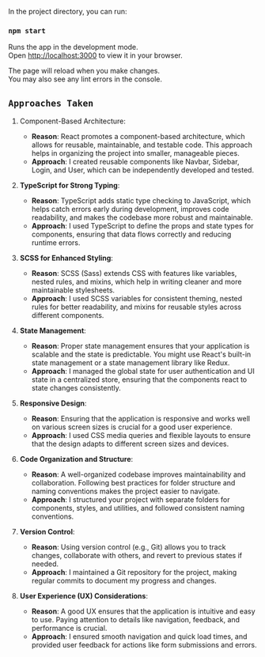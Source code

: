 In the project directory, you can run:

### `npm start`

Runs the app in the development mode.\
Open [http://localhost:3000](http://localhost:3000) to view it in your browser.

The page will reload when you make changes.\
You may also see any lint errors in the console.

## `Approaches Taken`

1. Component-Based Architecture:

   - **Reason**: React promotes a component-based architecture, which allows for reusable, maintainable, and testable code. This approach helps in organizing the project into smaller, manageable pieces.
   - **Approach**: I created reusable components like Navbar, Sidebar, Login, and User, which can be independently developed and tested.

2. **TypeScript for Strong Typing**:

   - **Reason**: TypeScript adds static type checking to JavaScript, which helps catch errors early during development, improves code readability, and makes the codebase more robust and maintainable.
   - **Approach**: I used TypeScript to define the props and state types for components, ensuring that data flows correctly and reducing runtime errors.

3. **SCSS for Enhanced Styling**:

   - **Reason**: SCSS (Sass) extends CSS with features like variables, nested rules, and mixins, which help in writing cleaner and more maintainable stylesheets.
   - **Approach**: I used SCSS variables for consistent theming, nested rules for better readability, and mixins for reusable styles across different components.

4. **State Management**:

   - **Reason**: Proper state management ensures that your application is scalable and the state is predictable. You might use React's built-in state management or a state management library like Redux.
   - **Approach**: I managed the global state for user authentication and UI state in a centralized store, ensuring that the components react to state changes consistently.

5. **Responsive Design**:

   - **Reason**: Ensuring that the application is responsive and works well on various screen sizes is crucial for a good user experience.
   - **Approach**: I used CSS media queries and flexible layouts to ensure that the design adapts to different screen sizes and devices.

6. **Code Organization and Structure**:

   - **Reason**: A well-organized codebase improves maintainability and collaboration. Following best practices for folder structure and naming conventions makes the project easier to navigate.
   - **Approach**: I structured your project with separate folders for components, styles, and utilities, and followed consistent naming conventions.

7. **Version Control**:

   - **Reason**: Using version control (e.g., Git) allows you to track changes, collaborate with others, and revert to previous states if needed.
   - **Approach**: I maintained a Git repository for the project, making regular commits to document my progress and changes.

8. **User Experience (UX) Considerations**:
   - **Reason**: A good UX ensures that the application is intuitive and easy to use. Paying attention to details like navigation, feedback, and performance is crucial.
   - **Approach**: I ensured smooth navigation and quick load times, and provided user feedback for actions like form submissions and errors.
